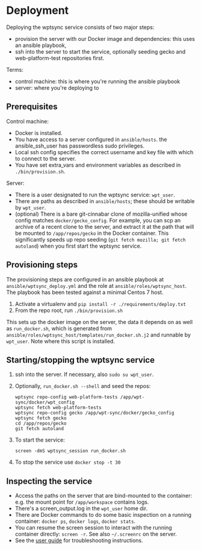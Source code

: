 # Deployment

Deploying the wptsync service consists of two major steps:

*   provision the server with our Docker image and dependencies: this uses an 
    ansible playbook,
*   ssh into the server to start the service, optionally seeding gecko and
    web-platform-test repositories first.

Terms:

*   control machine: this is where you're running the ansible playbook
*   server: where you're deploying to

## Prerequisites

Control machine:

*   Docker is installed.
*   You have access to a server configured in `ansible/hosts`.
    the ansible_ssh_user has passwordless sudo privileges.
*   Local ssh config specifies the correct username and key file with
    which to connect to the server.
*   You have set extra_vars and environment variables as described in 
    `./bin/provision.sh`.

Server:

*   There is a user designated to run the wptsync service: `wpt_user`.
*   There are paths as described in `ansible/hosts`; these should be
    writable by `wpt_user`.
*   (optional) There is a bare git-cinnabar clone of mozilla-unified whose
    config matches `docker/gecko_config`. For example, you can scp an
    archive of a recent clone to the server, and extract it at the path that will be mounted to `/app/repos/gecko` in the Docker container. 
    This significantly speeds up repo seeding (`git fetch mozilla; git fetch autoland`) when you first start the wptsync service.


## Provisioning steps

The provisioning steps are configured in an ansible playbook at `ansible/wptsync_deploy.yml` and the role at `ansible/roles/wptsync_host`. The playbook has been tested against a minimal Centos 7 host.

1.  Activate a virtualenv and `pip install -r ./requirements/deploy.txt`
2.  From the repo root, run `./bin/provision.sh`

This sets up the docker image on the server, the data it depends on as well as `run_docker.sh`, which is generated from `ansible/roles/wptsync_host/templates/run_docker.sh.j2` and runnable by `wpt_user`. Note where this script is installed.

## Starting/stopping the wptsync service

1.  ssh into the server. If necessary, also `sudo su wpt_user`.
2.  Optionally, `run_docker.sh --shell` and seed the repos:

    ```
    wptsync repo-config web-platform-tests /app/wpt-sync/docker/wpt_config
    wptsync fetch web-platform-tests
    wptsync repo-config gecko /app/wpt-sync/docker/gecko_config
    wptsync fetch gecko
    cd /app/repos/gecko
    git fetch autoland
    ```

3.  To start the service: 

    ```
    screen -dmS wptsync_session run_docker.sh
    ```

4. To stop the service use `docker stop -t 30`

## Inspecting the service

*   Access the paths on the server that are bind-mounted to the
    container: e.g. the mount point for `/app/workspace` contains logs.
*   There's a screen_output.log in the `wpt_user` home dir. 
*   There are Docker commands to do some basic inspection on a running
    container: `docker ps`, `docker logs`, `docker stats`.
*   You can resume the screen session to interact with the running container 
    directly: `screen -r`. See also `~/.screenrc` on the server.
*   See the [user guide](./user-guide.md) for troubleshooting instructions. 
